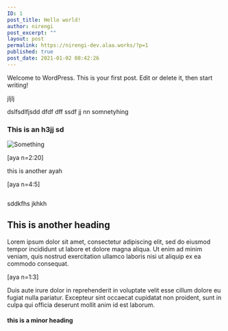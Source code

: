 ```yaml
---
ID: 1
post_title: Hello world!
author: nirengi
post_excerpt: ""
layout: post
permalink: https://nirengi-dev.alaa.works/?p=1
published: true
post_date: 2021-01-02 08:42:26
---
```

<p>Welcome to WordPress. This is your first post. Edit or delete it, then start writing!</p>
<p>jljlj</p>
<p>dslfsdlfjsdd dfdf dff ssdf jj nn somnetyhing</p>
<h3>This is an h3jj  sd</h3>
<p><img src="https://nirengi-dev.alaa.works/wp-content/uploads/2021/01/download-300x220.png" alt="Something" /></p>
<p>[aya n=2:20]</p>
<p>this is another ayah</p>
<p>[aya n=4:5]</p>
<p><a href="https://nirengi-dev.alaa.works/?attachment_id=19"><img src="https://nirengi-dev.alaa.works/wp-content/uploads/2021/01/fiveyears-1-1024x494.jpg" alt="" /></a></p>
<p>sddkfhs jkhkh</p>
<h2>This is another heading</h2>
<p>Lorem ipsum dolor sit amet, consectetur adipiscing elit, sed do eiusmod tempor incididunt ut labore et dolore magna aliqua. Ut enim ad minim veniam, quis nostrud exercitation ullamco laboris nisi ut aliquip ex ea commodo consequat.</p>
<p>[aya n=1:3]</p>
<p>Duis aute irure dolor in reprehenderit in voluptate velit esse cillum dolore eu fugiat nulla pariatur. Excepteur sint occaecat cupidatat non proident, sunt in culpa qui officia deserunt mollit anim id est laborum.</p>
<h4>this is a minor heading</h4>